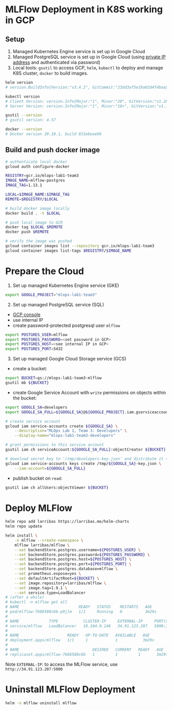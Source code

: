 # MLFlow Deployment in K8S working in GCP

## Setup
1. Managed Kubernetes Engine service is set up in Google Cloud
2. Managed PostgreSQL service is set up in Google Cloud (using [private IP address](https://cloud.google.com/sql/docs/postgres/connect-kubernetes-engine#private-ip) and authenticated via password)
3. Local tools: `gsutil` to access GCP, `helm`, `kubectl` to deploy and manage K8S cluster, `docker` to build images.

```sh
helm version  
# version.BuildInfo{Version:"v3.4.2", GitCommit:"23dd3af5e19a02d4f4baa5b2f242645a1a3af629", GitTreeState:"clean", GoVersion:"go1.15.6"}

kubectl version
# Client Version: version.Info{Major:"1", Minor:"20", GitVersion:"v1.20.1", GitCommit:"c4d752765b3bbac2237bf87cf0b1c2e307844666", GitTreeState:"clean", # BuildDate:"2020-12-18T12:09:25Z", GoVersion:"go1.15.5", Compiler:"gc", Platform:"linux/amd64"}
# Server Version: version.Info{Major:"1", Minor:"16+", GitVersion:"v1.16.15-gke.6000", GitCommit:"b02f5ea6726390a4b19d06fa9022981750af2bbc", GitTreeState:"clean", # BuildDate:"2020-11-18T09:16:22Z", GoVersion:"go1.13.15b4", Compiler:"gc", Platform:"linux/amd64

gsutil --version
# gsutil version: 4.57

docker --version
# Docker version 20.10.1, build 831ebeae96
```

## Build and push docker image

```sh
# authenticate local docker
gcloud auth configure-docker

REGISTRY=gcr.io/mlops-lab1-team3
IMAGE_NAME=mlflow-postgres
IMAGE_TAG=1.13.1

LOCAL=$IMAGE_NAME:$IMAGE_TAG
REMOTE=$REGISTRY/$LOCAL

# build docker image locally
docker build . -t $LOCAL

# push local image to GCR
docker tag $LOCAL $REMOTE
docker push $REMOTE

# verify the image was pushed
gcloud container images list --repository gcr.io/mlops-lab1-team3
gcloud container images list-tags $REGISTRY/$IMAGE_NAME
```

# Prepare the Cloud
1. Set up managed Kubernetes Engine service (GKE)
```sh
export GOOGLE_PROJECT="mlops-lab1-team3"
```

2. Set up managed PostgreSQL service (SQL)
- [GCP console](https://console.cloud.google.com/sql/instances/mlops-lab1-team3-mlflow-postgres/overview?authuser=1&project=mlops-lab1-team3)
- use internal IP
- create password-protected postgresql user `mlflow`
```sh
export POSTGRES_USER=mlflow
export POSTGRES_PASSWORD=<set password in GCP>
export POSTGRES_HOST=<see internal IP in GCP>
export POSTGRES_PORT=5432
```

3. Set up managed Google Cloud Storage service (GCS)

- create a bucket:
```sh
export BUCKET=gs://mlops-lab1-team3-mlflow
gsutil mb ${BUCKET}
```

- create Google Service Account with `write` permissions on objects within the bucket:
```sh
export GOOGLE_SA=developers
export GOOGLE_SA_FULL=${GOOGLE_SA}@${GOOGLE_PROJECT}.iam.gserviceaccount.com

# create service account
gcloud iam service-accounts create ${GOOGLE_SA} \
    --description="MLOps Lab 1, Team 3: Developers" \
    --display-name="mlops-lab1-team3-developers"

# grant permissions to this service account
gsutil iam ch serviceAccount:${GOOGLE_SA_FULL}:objectCreator ${BUCKET}

# download secret key to '/tmp/developers-key.json' and distribute it to developers
gcloud iam service-accounts keys create /tmp/${GOOGLE_SA}-key.json \
    --iam-account=${GOOGLE_SA_FULL}
```

- publish bucket on `read`: 
```sh
gsutil iam ch allUsers:objectViewer ${BUCKET}
```


# Deploy MLFlow

```sh
helm repo add larribas https://larribas.me/helm-charts
helm repo update

helm install \
    -n mlflow --create-namespace \
    mlflow larribas/mlflow \
    --set backendStore.postgres.username=${POSTGRES_USER} \
    --set backendStore.postgres.password=${POSTGRES_PASSWORD} \
    --set backendStore.postgres.host=${POSTGRES_HOST} \
    --set backendStore.postgres.port=${POSTGRES_PORT} \
    --set backendStore.postgres.database=mlflow \
    --set prometheus.expose=yes \
    --set defaultArtifactRoot=${BUCKET} \
    --set image.repository=larribas/mlflow \
    --set image.tag=1.9.1 \
    --set service.type=LoadBalancer
# (after a while)
# kubectl -n mlflow get all                                                                               
# NAME                          READY   STATUS    RESTARTS   AGE
# pod/mlflow-7686588c6b-p9jlm   1/1     Running   0          3m29s
# 
# NAME             TYPE           CLUSTER-IP     EXTERNAL-IP     PORT(S)          AGE
# service/mlflow   LoadBalancer   10.104.0.146   34.91.123.207   5000:31243/TCP   3m29s
# 
# NAME                     READY   UP-TO-DATE   AVAILABLE   AGE
# deployment.apps/mlflow   1/1     1            1           3m29s
# 
# NAME                                DESIRED   CURRENT   READY   AGE
# replicaset.apps/mlflow-7686588c6b   1         1         1       3m29s
```
Note `EXTERNAL-IP`: to access the MLFlow service, use `http://34.91.123.207:5000`


# Uninstall MLFlow Deployment
```sh
helm -n mlflow uninstall mlflow
```